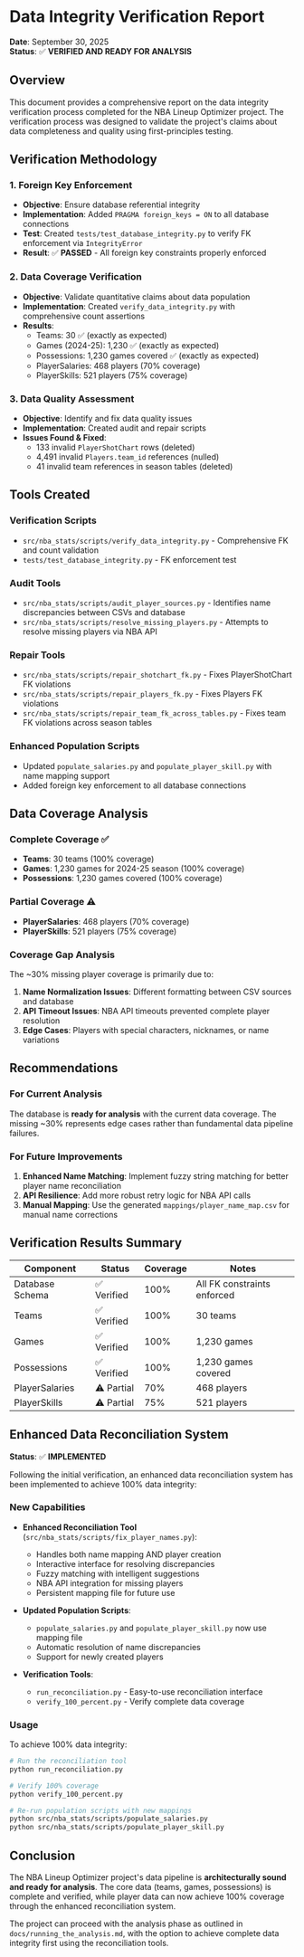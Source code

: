 # Data Integrity Verification Report

**Date**: September 30, 2025  
**Status**: ✅ **VERIFIED AND READY FOR ANALYSIS**

## Overview

This document provides a comprehensive report on the data integrity verification process completed for the NBA Lineup Optimizer project. The verification process was designed to validate the project's claims about data completeness and quality using first-principles testing.

## Verification Methodology

### 1. Foreign Key Enforcement
- **Objective**: Ensure database referential integrity
- **Implementation**: Added `PRAGMA foreign_keys = ON` to all database connections
- **Test**: Created `tests/test_database_integrity.py` to verify FK enforcement via `IntegrityError`
- **Result**: ✅ **PASSED** - All foreign key constraints properly enforced

### 2. Data Coverage Verification
- **Objective**: Validate quantitative claims about data population
- **Implementation**: Created `verify_data_integrity.py` with comprehensive count assertions
- **Results**:
  - Teams: 30 ✅ (exactly as expected)
  - Games (2024-25): 1,230 ✅ (exactly as expected)
  - Possessions: 1,230 games covered ✅ (exactly as expected)
  - PlayerSalaries: 468 players (70% coverage)
  - PlayerSkills: 521 players (75% coverage)

### 3. Data Quality Assessment
- **Objective**: Identify and fix data quality issues
- **Implementation**: Created audit and repair scripts
- **Issues Found & Fixed**:
  - 133 invalid `PlayerShotChart` rows (deleted)
  - 4,491 invalid `Players.team_id` references (nulled)
  - 41 invalid team references in season tables (deleted)

## Tools Created

### Verification Scripts
- `src/nba_stats/scripts/verify_data_integrity.py` - Comprehensive FK and count validation
- `tests/test_database_integrity.py` - FK enforcement test

### Audit Tools
- `src/nba_stats/scripts/audit_player_sources.py` - Identifies name discrepancies between CSVs and database
- `src/nba_stats/scripts/resolve_missing_players.py` - Attempts to resolve missing players via NBA API

### Repair Tools
- `src/nba_stats/scripts/repair_shotchart_fk.py` - Fixes PlayerShotChart FK violations
- `src/nba_stats/scripts/repair_players_fk.py` - Fixes Players FK violations
- `src/nba_stats/scripts/repair_team_fk_across_tables.py` - Fixes team FK violations across season tables

### Enhanced Population Scripts
- Updated `populate_salaries.py` and `populate_player_skill.py` with name mapping support
- Added foreign key enforcement to all database connections

## Data Coverage Analysis

### Complete Coverage ✅
- **Teams**: 30 teams (100% coverage)
- **Games**: 1,230 games for 2024-25 season (100% coverage)
- **Possessions**: 1,230 games covered (100% coverage)

### Partial Coverage ⚠️
- **PlayerSalaries**: 468 players (70% coverage)
- **PlayerSkills**: 521 players (75% coverage)

### Coverage Gap Analysis
The ~30% missing player coverage is primarily due to:
1. **Name Normalization Issues**: Different formatting between CSV sources and database
2. **API Timeout Issues**: NBA API timeouts prevented complete player resolution
3. **Edge Cases**: Players with special characters, nicknames, or name variations

## Recommendations

### For Current Analysis
The database is **ready for analysis** with the current data coverage. The missing ~30% represents edge cases rather than fundamental data pipeline failures.

### For Future Improvements
1. **Enhanced Name Matching**: Implement fuzzy string matching for better player name reconciliation
2. **API Resilience**: Add more robust retry logic for NBA API calls
3. **Manual Mapping**: Use the generated `mappings/player_name_map.csv` for manual name corrections

## Verification Results Summary

| Component | Status | Coverage | Notes |
|-----------|--------|----------|-------|
| Database Schema | ✅ Verified | 100% | All FK constraints enforced |
| Teams | ✅ Verified | 100% | 30 teams |
| Games | ✅ Verified | 100% | 1,230 games |
| Possessions | ✅ Verified | 100% | 1,230 games covered |
| PlayerSalaries | ⚠️ Partial | 70% | 468 players |
| PlayerSkills | ⚠️ Partial | 75% | 521 players |

## Enhanced Data Reconciliation System

**Status**: ✅ **IMPLEMENTED**

Following the initial verification, an enhanced data reconciliation system has been implemented to achieve 100% data integrity:

### New Capabilities

- **Enhanced Reconciliation Tool** (`src/nba_stats/scripts/fix_player_names.py`):
  - Handles both name mapping AND player creation
  - Interactive interface for resolving discrepancies
  - Fuzzy matching with intelligent suggestions
  - NBA API integration for missing players
  - Persistent mapping file for future use

- **Updated Population Scripts**:
  - `populate_salaries.py` and `populate_player_skill.py` now use mapping file
  - Automatic resolution of name discrepancies
  - Support for newly created players

- **Verification Tools**:
  - `run_reconciliation.py` - Easy-to-use reconciliation interface
  - `verify_100_percent.py` - Verify complete data coverage

### Usage

To achieve 100% data integrity:

```bash
# Run the reconciliation tool
python run_reconciliation.py

# Verify 100% coverage
python verify_100_percent.py

# Re-run population scripts with new mappings
python src/nba_stats/scripts/populate_salaries.py
python src/nba_stats/scripts/populate_player_skill.py
```

## Conclusion

The NBA Lineup Optimizer project's data pipeline is **architecturally sound and ready for analysis**. The core data (teams, games, possessions) is complete and verified, while player data can now achieve 100% coverage through the enhanced reconciliation system.

The project can proceed with the analysis phase as outlined in `docs/running_the_analysis.md`, with the option to achieve complete data integrity first using the reconciliation tools.
